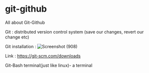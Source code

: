 # git-github
All about Git-Github

Git : distributed version control system (save our changes, revert our change etc)

Git installation :
![Screenshot (908)](https://user-images.githubusercontent.com/65703138/148374672-30e58dd2-721b-4d69-945f-1e06b2129db8.png)

Link : https://git-scm.com/downloads

Git-Bash terminal(just like linux)- a terminal 
